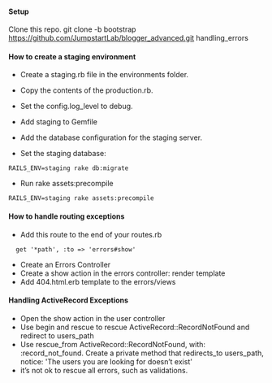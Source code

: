#### Setup

Clone this repo.
git clone -b bootstrap https://github.com/JumpstartLab/blogger_advanced.git handling_errors


#### How to create a staging environment

* Create a staging.rb file in the environments folder.

* Copy the contents of the production.rb.

* Set the config.log_level to debug.

* Add staging to Gemfile

* Add the database configuration for the staging server.

* Set the staging database: 

```
RAILS_ENV=staging rake db:migrate
```

* Run rake assets:precompile

```
RAILS_ENV=staging rake assets:precompile
```


#### How to handle routing exceptions

* Add this route to the end of your routes.rb
```
  get '*path', :to => 'errors#show'
```
* Create an Errors Controller
* Create a show action in the errors controller: render template    
* Add 404.html.erb template to the errors/views


#### Handling ActiveRecord Exceptions

* Open the show action in the user controller
* Use begin and rescue to rescue ActiveRecord::RecordNotFound and redirect to users_path
* Use rescue_from ActiveRecord::RecordNotFound, with: :record_not_found. Create a private method that redirects_to users_path, notice: 'The users you are looking for doesn’t exist'
* it’s not ok to rescue all errors, such as validations.